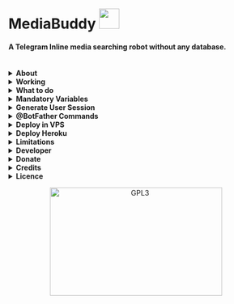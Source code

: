 <h1 align="left">
    <a target="_blank">
        MediaBuddy
        <img src="https://loading.io/assets/img/c/icon/search.svg" width="40px" style="max-width:100%;">
    </a>
</h1>

#### A Telegram Inline media searching robot without any database.
<br>

<details>
    <summary><b>About</b></summary>
    <p align="left"></p>
        <a target="_blank">
            <img src="https://c.tenor.com/rec5dlPBK2cAAAAd/mr-bean-waiting.gif" width="300px" />
    </a>

    mediaBuddy is an inline media searching robot. If you have so many movie channels and you are searching for a 
    particular movie in each and everywhere and spending your valuable time in this process, the bot is yours.
    The bot can search inline in your movie chats and also can provide a link to your queried one, thus you can 
    easily access the required media. Your perfect media buddy.

</details>
<details>
    <summary><b>Working</b></summary>
    <p align="left"></p>

        🔷 When bot is deployed with a user session string, it will find all the groups and channels of the user.
        🔷 From the above, it sorts the movies channels and groups and make a master list for searching your queries.
        🔷 When you search a keyword as inline, the bot will search the same in the master list and gives the output.
        🔷 The output will be the file name with a hyper link to the original file.
        🔷 By clicking, you can easily migrate to the file location thus saves your valuable time in searching.
</details>
<details>
    <summary><b>What to do</b></summary>
    <p align="left"></p>

        🔷 Make an inline bot with Telegram Botfather.
        🔷 Deploy the bot local pc, VPS or in heroku.
        🔷 Join some movie channels.
        🔷 Search movies inline.
</details>
<details>
    <summary><b>Mandatory Variables</b></summary>
    <p align="left"></p>
    
    🔷 API_HASH        -   Your API Hash, get it from my.telegram.org
    🔷 APP_ID          -   Your APP ID, get it from my.telegram.org 
    🔷 BOT_TOKEN       -   Your bot token, get it from @BotFather
    🔷 TG_USER_SESSION -   Your session string (Generate for 'User', dont use any bot session)
</details>
<details>
    <summary><b>Generate User Session</b></summary>
    <p align="left"></p>
    <a href="https://replit.com/@ayrahikari/pyrogram-session-maker">
        <img src="https://img.shields.io/badge/Generate-String%20Session-orange" height="30" />
</a>
    <ul>
        <li>Open the above link and start the application.</li>
        <li>Give your APP_ID, API_HASH - Get it from <a href="https://my.telegram.org/auth"><b>HERE</b></a> </li>
        <li>On the next step, select <code>1 = User Bot</code> option .</li>
        <li>Give your phone number in <a href="https://www.cm.com/blog/how-to-format-international-telephone-numbers/">international format</a> .</li>
        <li>Give the OTP and Auth Phrase if any</li>
        <li>This will get your long user session string</li>
        <li><a href="https://docs.pyrogram.org/topics/storage-engines?highlight=string%20sessions#session-strings"><b>Keep the String safe, anyone can access your account using it.</b></a></li>
    </ul>
</details>
<details>
    <summary><b>@BotFather Commands</b></summary>
    <p align="left">
    
    start - Check Alive                     Usage: /start
    view   - Vire the currents chats        Usage: /viewchats
    update - Add a chat to the list         Usage: /update -100xxxxxxxxxx
    delete - Remove chats from the list     Usage: /remove -100xxxxxxxxxx
</details>
<details>
    <summary><b>Deploy in VPS</b></summary>
    <p align="left">
    <ul>
        <li>Create a <code>config.py</code> file with the Mandatory Variables mentioned above.</li>
        <li>Refer <code>sample_config.py</code> for creating <code>config.py</code> file. don't miss any parameters</li>
        <li>Open terminal and run the following commands.</li>
        <li><code>git clone https://github.com/m4mallu/mediaBuddy</code></li>
        <li><code>cd mediaBuddy</code></li>
        <li>Save the <code>config.py</code> file in side the current working directory cloned.</li>
        <li>Run the below commands in the same terminal window.</li>
    </ul>

    virtualenv -p python3 venv
    . ./venv/bin/activate
    pip3 install -r requirements.txt
    python3 main.py
</details>
<details>
    <summary><b>Deploy Heroku</b></summary>
    <p align="left">
        <a href="https://heroku.com/deploy?template=https://github.com/CasperTeam/snplnotes">
     <img height="30px" src="https://img.shields.io/badge/Deploy%20To%20Heroku-blueviolet?style=for-the-badge&logo=heroku">
  </a></p>
</details>
<details>
    <summary><b>Limitations</b></summary>
    <p align="left">
    <ul>
        <li>Presently <code>document</code> type is only supported.</li>
        <li>Chance for getting heavy FloodWaits in <code>searchMessages</code> in case of massive number of media chats.</li>
    </ul>
</details>
<details>
    <summary><b>Developer</b></summary>
    <p align="left">
        <img alt="GPL3" src ="https://c.tenor.com/10Zdx_RXqgcAAAAC/programming-crazy.gif" width="260px" style="max-width:100%;"/><br>
            <a href="https://t.me/space4renjith"><b>Renjit Mangal</b></a> &nbsp;|&nbsp;
                <a href="https://t.me/rmprojects"><b>Update Channel</b></a>
    </p>
</details>
<details>
    <summary><b>Donate</b></summary>
    <p align="left"><br>
    <b>Buy me a coffee for the work !</b><br>
    <img src="https://telegra.ph/file/b926b7e8ea84826d81d8a.png" width="260px" style="max-width:100%;"/><br><br>
      <a href="https://www.paypal.me/space4renjith" target="_blank">
        <img src="https://img.shields.io/badge/Donate-Me-blueviolet?style=for-the-badge&logo=paypal">
    </a>
</p>
</details>
<details>
    <summary><b>Credits</b></summary>
    <p align="left">
        <a href="https://github.com/pyrogram/pyrogram"><b>Pyrogram</b></a>
    </p>
</details>
<details>
    <summary><b>Licence</b></summary>
    <p align="left">
        <a href="https://choosealicense.com/licenses/gpl-3.0/">
            <img alt="GPL3" src ="https://telegra.ph/file/dd47727c24b7e7384a760.png" width="150" height="150"/>
        </a>
    </p>
</details>
<p align="center">
    <a href="https://t.me/space4renjith">
        <img alt="GPL3" src ="https://telegra.ph/file/c4f778ccfc576a954dd20.gif" width="340" height="214"/>
    </a>
</p>
